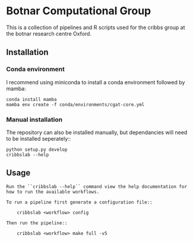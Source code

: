 # Botnar Computational Group

This is a collection of pipelines and R scripts used for the cribbs group
at the botnar research centre Oxford.

## Installation

### Conda environment

I recommend using miniconda to install a conda environment followed by mamba:

    conda install mamba
    mamba env create -f conda/environments/cgat-core.yml

### Manual installation

The repository can also be installed manually, but dependancies will need to be installed seperately::

    python setup.py develop
    cribbslab --help

## Usage

    Run the ``cribbslab --help`` command view the help documentation for how to run the available workflows.

    To run a pipeline first generate a configuration file::

        cribbslab <workflow> config

    Then run the pipeline::

        cribbslab <workflow> make full -v5
